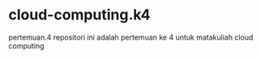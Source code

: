 # cloud-computing.k4
pertemuan.4
repositori ini adalah pertemuan ke 4 untuk matakuliah cloud computing
